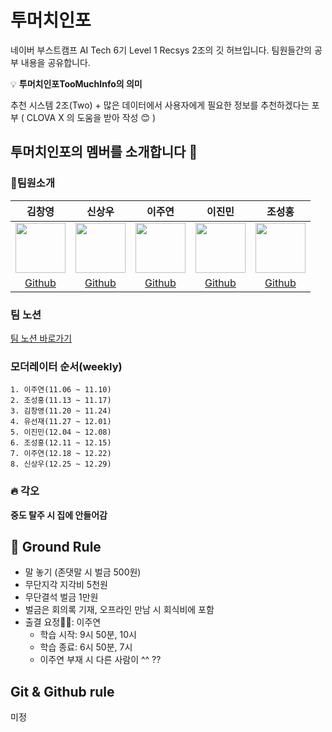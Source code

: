 # 투머치인포

네이버 부스트캠프 AI Tech 6기 Level 1 Recsys 2조의 깃 허브입니다. 팀원들간의 공부 내용을 공유합니다.

<aside>
    
💡 **투머치인포TooMuchInfo의 의미**

추천 시스템 2조(Two) + 많은 데이터에서 사용자에게 필요한 정보를 추천하겠다는 포부
( CLOVA X 의 도움을 받아 작성 😊 )

</aside>

## 투머치인포의 멤버를 소개합니다 👋

### 🦹‍팀원소개
|김창영|신상우|이주연|이진민|조성홍|
|:---:|:---:|:---:|:---:|:---:|
|<img src='https://github.com/TooMuch-Info/.github/assets/97018869/b49f0e25-f4ec-4a80-9334-ea148eb3da0b' height=80 width=80px></img>|<img src='https://github.com/TooMuch-Info/.github/assets/97018869/b3199d59-f98a-4e49-9231-793f74498953' height=80 width=80px></img>|<img src='https://github.com/TooMuch-Info/.github/assets/97018869/2edbf1da-2a93-472a-b92f-5040219f8d71' height=80 width=80px></img>|<img src='https://github.com/TooMuch-Info/.github/assets/97018869/5245e126-87d4-490d-af9a-cc60e25f60a0' height=80 width=80px></img>|<img src='https://github.com/TooMuch-Info/.github/assets/97018869/d30ad32a-af51-4c25-9729-f579760082d7' height=80 width=80px></img>|
|[Github](https://github.com/ChangZero)|[Github](https://github.com/sangwoonoel)|[Github](https://github.com/twndus)|[Github](https://github.com/)|[Github](https://github.com/jinmin111)|[Github](https://github.com/GangBean)|


### 팀 노션
[팀 노션 바로가기](https://www.notion.so/leejuyeon/61411b2012a54b95a23642072e6000de) 

### 모더레이터 순서(weekly)
    1. 이주연(11.06 ~ 11.10)
    2. 조성홍(11.13 ~ 11.17)
    3. 김창영(11.20 ~ 11.24)
    4. 유선재(11.27 ~ 12.01)
    5. 이진민(12.04 ~ 12.08)
    6. 조성홍(12.11 ~ 12.15)
    7. 이주연(12.18 ~ 12.22)
    8. 신상우(12.25 ~ 12.29)

### 🔥 각오
**중도 탈주 시 집에 안들어감**

## 📝 Ground Rule
- 말 놓기 (존댓말 시 벌금 500원)
- 무단지각 지각비 5천원
- 무단결석 벌금 1만원
- 벌금은 회의록 기재, 오프라인 만남 시 회식비에 포함
- 출결 요정🧚🏻: 이주연
    - 학습 시작: 9시 50분, 10시
    - 학습 종료: 6시 50분, 7시
    - 이주연 부재 시 다른 사람이 ^^ ??
  
## Git & Github rule
미정
